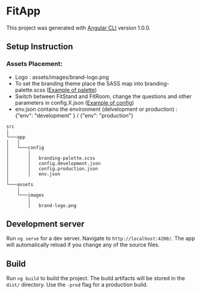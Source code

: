 # FitApp

This project was generated with [Angular CLI](https://github.com/angular/angular-cli) version 1.0.0.

## Setup Instruction

### Assets Placement:
- Logo : assets/images/brand-logo.png
- To set the branding theme place the SASS map into branding-palette.scss ([Example of palette](https://github.com/stefanka-lingerie/fitstand/wiki/Branding-Palette))
- Switch between FitStand and FitRoom, change the questions and other parameters in config.X.json ([Example of config](https://github.com/stefanka-lingerie/fitstand/wiki/Example-Configuration-Files))
- env.json contains the environment (delvelopment or production) : {"env": "development" } / {"env": "production"}
```
src    
│
└───app
│   │
│   └───config
│       │   
│       │   branding-palette.scss
│       │   config.development.json
│       │   config.production.json
│       │   env.json
│   
└───assets
    │
    └───images
        │   
        │   brand-logo.png

```


## Development server

Run `ng serve` for a dev server. Navigate to `http://localhost:4200/`. The app will automatically reload if you change any of the source files.

## Build

Run `ng build` to build the project. The build artifacts will be stored in the `dist/` directory. Use the `-prod` flag for a production build.
